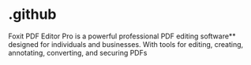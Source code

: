 # .github
Foxit PDF Editor Pro is a powerful professional PDF editing software** designed for individuals and businesses. With tools for editing, creating, annotating, converting, and securing PDFs
